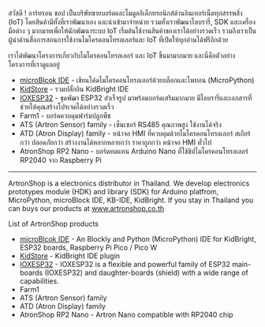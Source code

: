 สวัสดี ! อาร์ทรอน ชอป เป็นบริษัทขายบอร์ดและโมดูลอิเล็กทรอนิกส์ด้านอินเทอร์เน็ตทุกสรรพสิ่ง (IoT) โดยสินค้ามีทั้งที่เราพัฒนาเอง และนำเข้ามาจำหน่าย รวมทั้งเราพัฒนาไลบรารี่, SDK และเครื่องมือต่าง ๆ มากมายเพื่อให้นักพัฒนาระบบ IoT เริ่มต้นใช้งานสินค้าของเราได้อย่างรวดเร็ว รวมถึงเราเป็นผู้นำด้านสื่อการสอนการใช้งานไมโครคอนโทรลเลอร์และ IoT ที่เปิดให้ทุกอ่านได้ฟรีอีกด้วย

เราได้พัฒนาโครงการเกี่ยวกับไมโครคอนโทรลเลอร์ และ IoT ขึ้นมามากมาย และนี่คือตัวอย่างโครงการที่เราดูแลอยู่

 - [microBlcok IDE](www.microblock.app) - เขียนโค้ดไมโครคอนโทรลเลอร์ด้วยบล็อกและไพทอน (MicroPython)
 - [KidStore](https://store.kidbright.info) - รวมปลั้กอิน KidBright IDE
 - [IOXESP32](https://docs.ioxesp32.com) - ชุดพัฒา ESP32 สำเร็จรูป มาพร้อมบอร์ดเสริมมากมาย มีไลบรารี่และเอกสารที่ช่วยให้คุณสร้างโปรเจคได้อย่างรวดเร็ว
 - Farm1 - บอร์ดควบคุมฟาร์มปลูกพืช
 - ATS (Artron Sensor) family - เซ็นเซอร์ RS485 คุณภาพสูง ใช้งานได้จริง
 - ATD (Atron Display) family - หน้าจอ HMI ที่ควบคุมด้วยไมโครคอนโทรลเลอร์ สเถียร์กว่า ปลอดภัยกว่า สร้างงานได้หลากหลายกว่า ราคาถูกกว่า หน้าจอ HMI ทั่วไป
 - AtronShop RP2 Nano - บอร์ดทดแทน Arduino Nano ที่ใช้ชิปไมโครคอนโทรลเลอร์ RP2040 จาก Raspberry Pi

---

ArtronShop is a electronics distributor in Thailand. We develop electronics prototypes module (HDK) and library (SDK) for Arduino platfrom, MicroPython, microBlock IDE, KB-IDE, KidBright. If you stay in Thailand you can buys our products at www.artronshop.co.th

List of ArtronShop products

 - [microBlcok IDE](www.microblock.app) - An Blockly and Python (MicroPython) IDE for KidBright, ESP32 boards, Raspberry Pi Pico / Pico W
 - [KidStore](https://store.kidbright.info) - KidBright IDE plugin
 - [IOXESP32](https://docs.ioxesp32.com) - IOXESP32 is a flexible and powerful family of ESP32 main-boards (IOXESP32) and daughter-boards (shield) with a wide range of capabilities.
 - Farm1
 - ATS (Artron Sensor) family
 - ATD (Atron Display) family
 - AtronShop RP2 Nano - Artron Nano compatible with RP2040 chip

